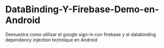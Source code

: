# DataBinding-Y-Firebase-Demo-en-Android
Demuestra como utilizar el google sign-in con firebase y el databinding dependency injection technique en Android
